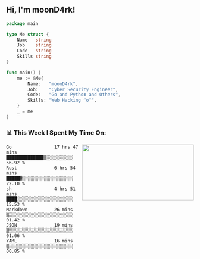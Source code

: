 <h2> Hi, I'm moonD4rk!</h2>

```go
package main

type Me struct {
	Name   string
	Job    string
	Code   string
	Skills string
}

func main() {
	me := &Me{
		Name:   "moonD4rk",
		Job:    "Cyber Security Engineer",
		Code:   "Go and Python and Others",
		Skills: "Web Hacking ^o^",
	}
	_ = me
}
```

<h3>📊 This Week I Spent My Time On:</h3>
<img align='right' src="https://github-readme-stats.vercel.app/api?username=moond4rk&show_icons=true&theme=radical", width="300" height="150">

<!--START_SECTION:waka-->

```text
Go                17 hrs 47 mins  ██████████████▒░░░░░░░░░░   56.92 %
Rust              6 hrs 54 mins   █████▓░░░░░░░░░░░░░░░░░░░   22.10 %
sh                4 hrs 51 mins   ████░░░░░░░░░░░░░░░░░░░░░   15.53 %
Markdown          26 mins         ▒░░░░░░░░░░░░░░░░░░░░░░░░   01.42 %
JSON              19 mins         ▒░░░░░░░░░░░░░░░░░░░░░░░░   01.06 %
YAML              16 mins         ▒░░░░░░░░░░░░░░░░░░░░░░░░   00.85 %
```

<!--END_SECTION:waka-->

